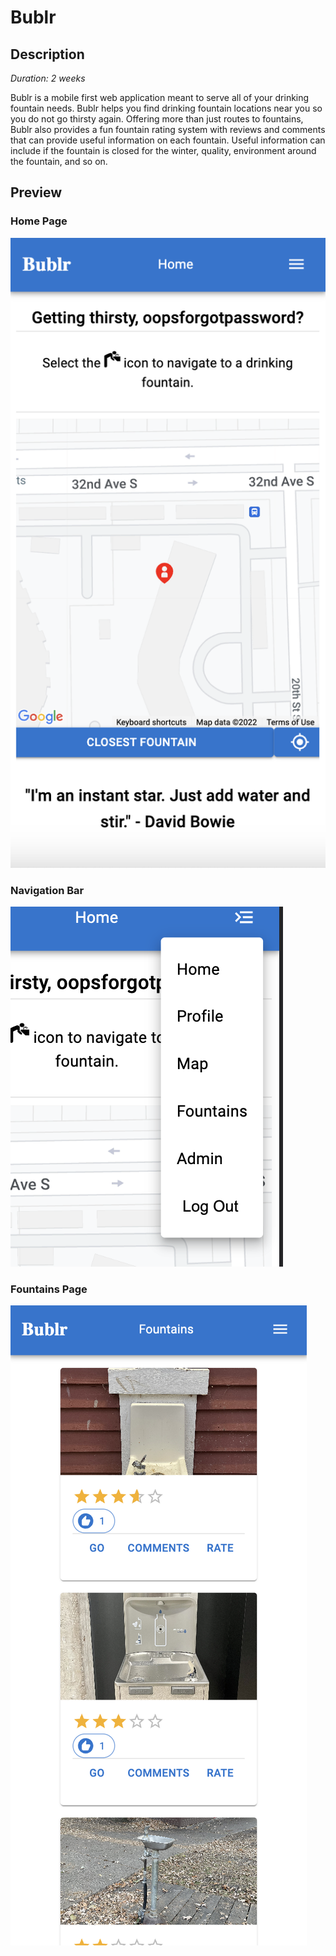 # Bublr

## Description

_Duration: 2 weeks_

Bublr is a mobile first web application meant to serve all of your drinking fountain needs. Bublr helps you find drinking fountain locations near you so you do not go thirsty again. Offering more than just routes to fountains, Bublr also provides a fun fountain rating system with reviews and comments that can provide useful information on each fountain. Useful information can include if the fountain is closed for the winter, quality, environment around the fountain, and so on. 

## Preview

### Home Page

![homepage](public/preview-images/home-page.png)

### Navigation Bar

![navbar](public/preview-images/navigation-bar.png)

### Fountains Page

![fountains-page](public/preview-images/fountains-page.png)

### 